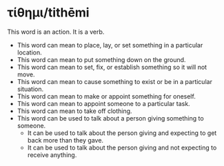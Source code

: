 # τίθημι/tithēmi
This word is an action. It is a verb.
* This word can mean to place, lay, or set something in a particular location.
* This word can mean to put something down on the ground.
* This word can mean to set, fix, or establish something so it will not move. 
* This word can mean to cause something to exist or be in a particular situation.
* This word can mean to make or appoint something for oneself.
* This word can mean to appoint someone to a particular task.
* This word can mean to take off clothing.
* This word can be used to talk about a person giving something to someone.
    * It can be used to talk about the person giving and expecting to get back more than they gave.
    * It can be used to talk about the person giving and not expecting to receive anything.
